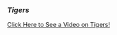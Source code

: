 ### **_Tigers_**
[Click Here to See a Video on Tigers!](https://www.youtube.com/watch?v=EEtVsx5xVos)

